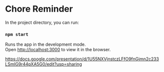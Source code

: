 # Chore Reminder 


In the project directory, you can run:

### `npm start`

Runs the app in the development mode.\
Open [http://localhost:3000](http://localhost:3000) to view it in the browser.

https://docs.google.com/presentation/d/1U55NXVjnstczLFfO9fnGjmn2c233LSmIG9r44pXA5G0/edit?usp=sharing